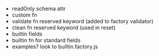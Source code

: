 - readOnly schema attr
- custom fn
- validate fn reserved keyword (added to factory validator)
- clean fn reserved keyword (used in reset)
- builtin fields
- builtin fn for standard fields
- examples? look to builtin.factory.js
